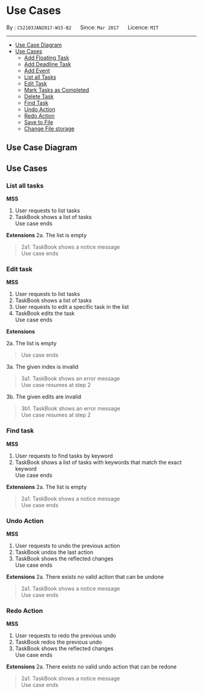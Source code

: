 # Use Cases

By : `CS2103JAN2017-W15-B2`  &nbsp;&nbsp;&nbsp;&nbsp; Since: `Mar 2017`  &nbsp;&nbsp;&nbsp;&nbsp; Licence: `MIT`

---

- [Use Case Diagram](#use-case-diagram)
- [Use Cases](#use-cases-1)
    - [Add Floating Task](#add-floating-task)
    - [Add Deadline Task](#add-deadline-task)
    - [Add Event](#add-event)
    - [List all Tasks](#list-all-tasks)
    - [Edit Task](#edit-task)
    - [Mark Tasks as Completed](#mark-tasks-as-completed)
    - [Delete Task](#delete-task)
    - [Find Task](#find-task)
    - [Undo Action](#undo-action)
    - [Redo Action](#redo-action)
    - [Save to File](#save-to-file)
    - [Change File storage](#change-file-storage)

## Use Case Diagram

## Use Cases

### List all tasks

**MSS**

1. User requests to list tasks
2. TaskBook shows a list of tasks <br>
Use case ends

**Extensions**
2a. The list is empty
> 2a1. TaskBook shows a notice message <br>
  Use case ends

### Edit task

**MSS**

1. User requests to list tasks
2. TaskBook shows a list of tasks
3. User requests to edit a specific task in the list
4. TaskBook edits the task <br>
Use case ends

**Extensions**

2a. The list is empty

> Use case ends

3a. The given index is invalid

> 3a1. TaskBook shows an error message <br>
  Use case resumes at step 2

3b. The given edits are invalid

 > 3b1. TaskBook shows an error message <br>
  Use case resumes at step 2

### Find task

**MSS**

1. User requests to find tasks by keyword
2. TaskBook shows a list of tasks with keywords that match the exact keyword <br>
Use case ends

**Extensions**
2a. The list is empty
> 2a1. TaskBook shows a notice message <br>
  Use case ends
  
### Undo Action

**MSS**

1. User requests to undo the previous action
2. TaskBook undos the last action  
3. TaskBook shows the reflected changes <br>
Use case ends

**Extensions**
2a. There exists no valid action that can be undone
> 2a1. TaskBook shows a notice message <br>
  Use case ends 
  
### Redo Action

**MSS**

1. User requests to redo the previous undo 
2. TaskBook redos the previous undo 
3. TaskBook shows the reflected changes <br>
Use case ends

**Extensions**
2a. There exists no valid undo action that can be redone
> 2a1. TaskBook shows a notice message <br>
  Use case ends